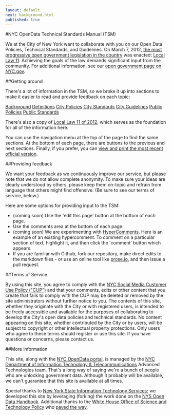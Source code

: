 ```yaml
---
layout: default
next: background.html
published: true
---
```


#NYC OpenData Technical Standards Manual (TSM)

We at the City of New York want to collaborate with you on our Open Data Policies, Technical Standards, and Guidelines. On March 7, 2012, [the most progressive open government legislation in the country](http://www.nyc.gov/html/om/html/2012a/pr081-12.html) was enacted: [Local Law 11](LocalLaw11of2012.html). Achieving the goals of the law demands significant input from the community. For additional information, see our [open government page on NYC.gov](http://www.nyc.gov/html/doitt/html/open/data.shtml).

##Getting around

There's a lot of information in the TSM, so we broke it up into sections to make it easier to read and provide feedback on each topic:

<a href="background.html" class="small button secondary">Background</a>
<a href="defintions.html" class="small button secondary">Definitions</a>
<a href="citypolicies.html" class="small button secondary">City Policies</a>
<a href="citystandards.html" class="small button secondary">City Standards</a>
<a href="cityguidelines.html" class="small button secondary">City Guidelines</a>
<a href="publicpolicies.html" class="small button secondary">Public Policies</a>
<a href="publicstandards.html" class="small button secondary">Public Standards</a>

There's also a copy of [Local Law 11 of 2012](LocalLaw11of2012.html), which serves as the foundation for all of the information here.

You can use the navigation menu at the top of the page to find the same sections. At the bottom of each page, there are buttons to the previous and next sections. Finally, if you prefer, you can [view and print the most recent official version](http://www.nyc.gov/html/doitt/downloads/pdf/nyc_open_data_tsm.pdf).

##Providing feedback

We want your feedback as we continuously improve our service, but please note that we do not allow complete anonymity. To make sure your ideas are clearly understood by others, please keep them on-topic and refrain from language that others might find offensive. (Be sure to see our terms of service, below.)

Here are some options for providing input to the TSM:

- (coming soon) Use the 'edit this page' button at the bottom of each page.
- Use the comments area at the bottom of each page.
- (coming soon) We are experimenting with [HyperComments](http://hypercomments.com/). Here is an example of an existing hypercomment. To comment on a particular section of text, highlight it, and then click the 'comment' button which appears.
- If you are familiar with Github, fork our repository, make direct edits to the markdown files - or use an online tool like [prose.io](http://prose.io/), and then issue a pull request.

##Terms of Service

By using this site, you agree to comply with the [NYC Social Media Customer Use Policy ("CUP")](http://www.nyc.gov/html/misc/html/social_media_policy.html) and that your comments, edits or other content that you create that fails to comply with the CUP may be deleted or removed by the site administrators without further notice to you. The contents of this site, whether they originate with the City or with registered users, is intended to be freely accessible and available for the purposes of collaborating to develop the City's open data policies and technical standards. No content appearing on this site, whether contributed by the City or by users, will be subject to copyright or other intellectual property protections. Only users who agree to these terms should register or use this site. If you have questions or concerns, please contact us.

##More information

This site, along with the [NYC OpenData portal](http://nyc.gov/data), is managed by the [NYC Department of Information Technology & Telecommunications](http://nyc.gov/doitt) Advanced Technologies team. That's a long way of saying we're a bunch of people who are unlocking government data. Although it probably will be available, we can't guarantee that this site is available at all times.

Special thanks to [New York State Information Technology Services](http://www.governor.ny.gov/press/06132013-open-data-guidelines); we developed this site by leveraging (forking) the work done on the [NYS Open Data Handbook](http://nys-its.github.io/open-data-handbook/). Additional thanks to the [White House Office of Science and Technology Policy](http://www.whitehouse.gov/blog/2013/05/16/introducing-project-open-data) who [paved the way](http://project-open-data.github.io/).
